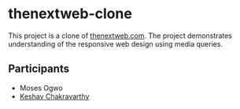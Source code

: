 # thenextweb-clone

This project is a clone of [thenextweb.com](https://thenextweb.com/).
The project demonstrates understanding of the responsive web design using media queries.

## Participants

- Moses Ogwo
- [Keshav Chakravarthy](http://github.com/keshav-c/)